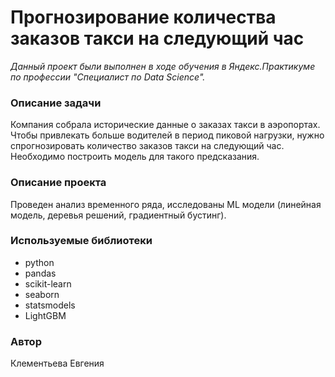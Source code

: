 # Прогнозирование количества заказов такси на следующий час

*Данный проект были выполнен в ходе обучения в Яндекс.Практикуме по профессии "Специалист по Data Science".*


### Описание задачи

 Компания собрала исторические данные о заказах такси в аэропортах. Чтобы привлекать больше водителей в период пиковой нагрузки, нужно спрогнозировать количество заказов такси на следующий час. Необходимо построить модель для такого предсказания.


### Описание проекта

Проведен анализ временного ряда, исследованы ML модели (линейная модель, деревья решений, градиентный бустинг).


### Используемые библиотеки

- python
- pandas
- scikit-learn
- seaborn
- statsmodels
- LightGBM


### Автор

Клементьева Евгения

